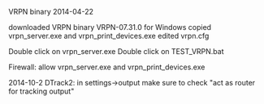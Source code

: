 VRPN binary
2014-04-22

downloaded VRPN binary VRPN-07.31.0 for Windows
copied vrpn_server.exe and vrpn_print_devices.exe
edited vrpn.cfg

Double click on vrpn_server.exe
Double click on TEST_VRPN.bat

Firewall: allow vrpn_server.exe and vrpn_print_devices.exe

2014-10-2
DTrack2: in settings->output make sure to check "act as router for tracking output"
